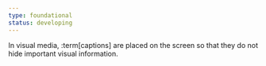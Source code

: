 ```yaml
---
type: foundational
status: developing
---
```


In visual media, :term[captions] are placed on the screen so that they do not hide important visual information.